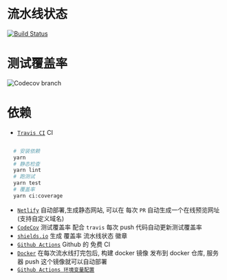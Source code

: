 
# 流水线状态

[![Build Status](https://travis-ci.org/lijinke666/react-devops-study.svg?branch=master)](https://travis-ci.org/lijinke666/react-devops-study)

# 测试覆盖率

![Codecov branch](https://img.shields.io/codecov/c/github/lijinke666/react-devops-study/master?style=flat-square)

# 依赖

- [`Travis CI`](https://travis-ci.org)  CI

```bash

  # 安装依赖
  yarn
  # 静态检查
  yarn lint
  # 跑测试
  yarn test
  # 覆盖率
  yarn ci:coverage
```

- [`Netlify`](https://www.netlify.com/) 自动部署,生成静态网站, 可以在 每次 `PR` 自动生成一个在线预览网址 (支持自定义域名)
- [`CodeCov`](https://codecov.io) 测试覆盖率 配合 `travis` 每次 push 代码自动更新测试覆盖率
- [`shields.io`](https://shields.io) 生成 覆盖率 流水线状态 徽章
- [`Github Actions`](https://github.com/lijinke666/react-devops-study/actions) Github 的 免费 CI
- [`Docker`](https://cloud.docker.com) 在每次流水线打完包后, 构建 docker 镜像 发布到 docker 仓库, 服务器 push 这个镜像就可以自动部署
- [`Github Actions 环境变量配置`](https://github.com/lijinke666/react-devops-study/settings/secrets)
